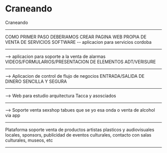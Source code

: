 # Craneando
Craneando
______________________________________________________________
COMO PRIMER PASO DEBERIAMOS CREAR PAGINA WEB PROPIA DE VENTA DE 
SERVICIOS SOFTWARE
-- aplicacion para servicios cordoba
______________________________________________________________
--> aplicacion para soporte a la venta de alarmas 
VIDEOS/FORMULARIOS/PRESENTACION DE ELEMENTOS 
ADT/VERISURE 
______________________________________________________________
--> Aplicacion de control de flujo de negocios ENTRADA/SALIDA 
DE DINERO SENCILLA Y SEGURA 
______________________________________________________________
--> Web para estudio arquitectura Tacca  y asosciados 
______________________________________________________________
--> Soporte venta sexshop tabues que se yo esa onda
o venta de alcohol via app
______________________________________________________________
Plataforma soporte venta de productos artistas plasticos y 
audiovisuales locales, sponsors, publicidad de eventos culturales,
contacto con salas culturales, museos, etc
______________________________________________________________


